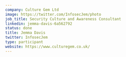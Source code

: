 ```yaml
---
company: Culture Gem Ltd
image: https://twitter.com/InfosecJem/photo
job_title: Security Culture and Awareness Consultant
linkedin: jemma-davis-6a562792
status: done
title: Jemma Davis
twitter: InfosecJem
type: participant
website: https://www.culturegem.co.uk/
---
```

